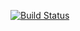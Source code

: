 [![Build Status](https://travis-ci.org/Jonii/ohtu-viikko1.svg?branch=master)](https://travis-ci.org/Jonii/ohtu-viikko1)
